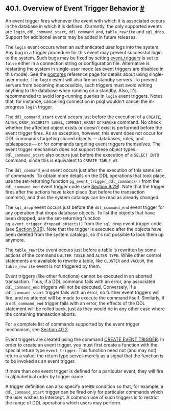 ## 40.1. Overview of Event Trigger Behavior [#](#EVENT-TRIGGER-DEFINITION)

An event trigger fires whenever the event with which it is associated occurs in the database in which it is defined. Currently, the only supported events are `login`, `ddl_command_start`, `ddl_command_end`, `table_rewrite` and `sql_drop`. Support for additional events may be added in future releases.

The `login` event occurs when an authenticated user logs into the system. Any bug in a trigger procedure for this event may prevent successful login to the system. Such bugs may be fixed by setting [event\_triggers](runtime-config-client.html#GUC-EVENT-TRIGGERS) is set to `false` either in a connection string or configuration file. Alternative is restarting the system in single-user mode (as event triggers are disabled in this mode). See the [postgres](app-postgres.html "postgres") reference page for details about using single-user mode. The `login` event will also fire on standby servers. To prevent servers from becoming inaccessible, such triggers must avoid writing anything to the database when running on a standby. Also, it's recommended to avoid long-running queries in `login` event triggers. Notes that, for instance, cancelling connection in psql wouldn't cancel the in-progress `login` trigger.

The `ddl_command_start` event occurs just before the execution of a `CREATE`, `ALTER`, `DROP`, `SECURITY LABEL`, `COMMENT`, `GRANT` or `REVOKE` command. No check whether the affected object exists or doesn't exist is performed before the event trigger fires. As an exception, however, this event does not occur for DDL commands targeting shared objects — databases, roles, and tablespaces — or for commands targeting event triggers themselves. The event trigger mechanism does not support these object types. `ddl_command_start` also occurs just before the execution of a `SELECT INTO` command, since this is equivalent to `CREATE TABLE AS`.

The `ddl_command_end` event occurs just after the execution of this same set of commands. To obtain more details on the DDL operations that took place, use the set-returning function `pg_event_trigger_ddl_commands()` from the `ddl_command_end` event trigger code (see [Section 9.29](functions-event-triggers.html "9.29. Event Trigger Functions")). Note that the trigger fires after the actions have taken place (but before the transaction commits), and thus the system catalogs can be read as already changed.

The `sql_drop` event occurs just before the `ddl_command_end` event trigger for any operation that drops database objects. To list the objects that have been dropped, use the set-returning function `pg_event_trigger_dropped_objects()` from the `sql_drop` event trigger code (see [Section 9.29](functions-event-triggers.html "9.29. Event Trigger Functions")). Note that the trigger is executed after the objects have been deleted from the system catalogs, so it's not possible to look them up anymore.

The `table_rewrite` event occurs just before a table is rewritten by some actions of the commands `ALTER TABLE` and `ALTER TYPE`. While other control statements are available to rewrite a table, like `CLUSTER` and `VACUUM`, the `table_rewrite` event is not triggered by them.

Event triggers (like other functions) cannot be executed in an aborted transaction. Thus, if a DDL command fails with an error, any associated `ddl_command_end` triggers will not be executed. Conversely, if a `ddl_command_start` trigger fails with an error, no further event triggers will fire, and no attempt will be made to execute the command itself. Similarly, if a `ddl_command_end` trigger fails with an error, the effects of the DDL statement will be rolled back, just as they would be in any other case where the containing transaction aborts.

For a complete list of commands supported by the event trigger mechanism, see [Section 40.2](event-trigger-matrix.html "40.2. Event Trigger Firing Matrix").

Event triggers are created using the command [CREATE EVENT TRIGGER](sql-createeventtrigger.html "CREATE EVENT TRIGGER"). In order to create an event trigger, you must first create a function with the special return type `event_trigger`. This function need not (and may not) return a value; the return type serves merely as a signal that the function is to be invoked as an event trigger.

If more than one event trigger is defined for a particular event, they will fire in alphabetical order by trigger name.

A trigger definition can also specify a `WHEN` condition so that, for example, a `ddl_command_start` trigger can be fired only for particular commands which the user wishes to intercept. A common use of such triggers is to restrict the range of DDL operations which users may perform.